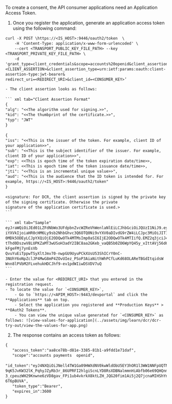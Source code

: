 To create a consent, the API consumer applications need an Application Access Token.

1. Once you register the application, generate an application access token using the following command: 
```
curl -X POST \https://<IS_HOST>:9446/oauth2/token  \
	-H 'Content-Type: application/x-www-form-urlencoded' \
	--cert <TRANSPORT_PUBLIC_KEY_FILE_PATH> --key <TRANSPORT_PRIVATE_KEY_FILE_PATH> \
	-d 'grant_type=client_credentials&scope=accounts%20openid&client_assertion=<CLIENT_ASSERTION>&client_assertion_type=urn:ietf:params:oauth:client-assertion-type:jwt-bearer&
redirect_uri=<REDIRECT_URI>&client_id=<CONSUMER_KEY>’
```

    - The client assertion looks as follows:

    ``` xml tab="Client Assertion Format"
    {
    "alg": "<<The algorithm used for signing.>>",
    "kid": "<<The thumbprint of the certificate.>>",
    "typ": "JWT"
    }
         
    {
    "iss": "<<This is the issuer of the token. For example, client ID of your application>>",
    "sub": "<<This is the subject identifier of the issuer. For example, client ID of your application>>",
    "exp": <<This is epoch time of the token expiration date/time>>,
    "iat": <<This is epoch time of the token issuance date/time>>,
    "jti": "<<This is an incremental unique value>>",
    "aud": "<<This is the audience that the ID token is intended for. For example, https://<IS_HOST>:9446/oauth2/token"
    }
         
    <signature: For DCR, the client assertion is signed by the private key of the signing certificate. Otherwise the private 
    signature of the application certificate is used.>
    ```
        
    ``` xml tab="Sample"
    eyJraWQiOiJEd01LZFdNbWo3UFdpbnZvcWZReVhWenlaNlEiLCJhbGciOiJQUzI1NiJ9.eyJzdWIiOiJIT1VrYVNieThEeWRuYmVJaEU3bHljYmtJSThhIiw
    iYXVkIjoiaHR0cHM6Ly9sb2NhbGhvc3Q6OTQ0Ni9vYXV0aDIvdG9rZW4iLCJpc3MiOiJIT1VrYVNieThEeWRuYmVJaEU3bHljYmtJSThhIiwiZXhwIjoxNjg
    0MDk5ODEyLCJpYXQiOjE2ODQwOTk4MTMsImp0aSI6IjE2ODQwOTk4MTIifQ.EMZ2q3jciJ4MmrsH93kH_VGacrt2izbLaCBchGWiyUltdWwj3GwDMKfhpeMH
    tThd0DszwV8LUPKZaMT3wUSoH3adY2IBC8aa2GKeb_vaQB5b0ZO6WpYQ45y_xIttAVj56d6oPli8wN4MlJoJsFPUlaxQohCLunN43BxSr-kFgeFMj7ynEsVb
    QvuYuEiTppwTSyXltJmv70-nwpGU9UyuPCkXUsU53ShICrY0nC-3NUhY6oNpZclJP4MwG8mP4ZOvUIez_PSoP3AiaNithWhPCfLuKd68OLAReTBGdItqidsW
    Wnn8lPVbM2FLvehukHDCJhf9-ev1pdWIiwDSVDV7uQ
    ``` 
        
    - Enter the value for <REDIRECT_URI> that you entered in the registration request.
    - To locate the value for `<CONSUMER_KEY>`,
        - Go to `https://<APIM_HOST>:9443/devportal` and click the **Applications** tab on top.
        - Select the application you registered and **Production Keys** > **OAuth2 Tokens**.
        - You can view the unique value generated for `<CONSUMER_KEY>` as follows: ![view-values-for-application](../assets/img/learn/dcr/dcr-try-out/view-the-values-for-app.png)

2. The response contains an access token as follows:
```
{
   "access_token":"aa8ce78b-d81e-3385-81b1-a9fdd1e71daf",
   "scope":"accounts payments  openid",
   "id_token":"eyJ4NXQiOiJNell4TW1Ga09HWXdNV0kwWldObU5EY3hOR1l3WW1NNFpUQTNNV0kyTkRBelpHUXpOR00wWkdSbE5qSmtPREZrWkRSaU9URmtNV0ZoTXpVMlpHVmxOZyIsImtpZCI6Ik16WXhNbUZrT0dZd01XSTBaV05tTkRjeE5HWXdZbU00WlRBM01XSTJOREF6WkdRek5HTTBaR1JsTmpKa09ERmtaRFJpT1RGa01XRmhNelUyWkdWbE5nX1JTMjU2IiwiYWxnIjoiUlMyNTYifQ.eyJhdF9oYXNoIjoiaHVBcS1GbzB0N2pFZmtiZ1A4TkJwdyIsImF1ZCI6WyJrYkxuSkpfdVFMMlllNjh1YUNSYlBJSk9SNFVhIiwiaHR0cDpcL1wvb3JnLndzbzIuYXBpbWd0XC9nYXRld2F5Il0sInN1YiI6ImFkbWluQHdzbzIuY29tQGNhcmJvbi5zdXBlciIsIm5iZiI6MTYwMTk5MzA5OCwiYXpwIjoia2JMbkpKX3VRTDJZZTY4dWFDUmJQSUpPUjRVYSIsImFtciI6WyJjbGllbnRfY3JlZGVudGlhbHMiXSwic2NvcGUiOlsiYW1fYXBwbGljYXRpb25fc2NvcGUiLCJvcGVuaWQiXSwiaXNzIjoiaHR0cHM6XC9cL2xvY2FsaG9zdDo4MjQzXC90b2tlbiIsImV4cCI6MTYwMTk5NjY5OCwiaWF0IjoxNjAxOTkzMDk4fQ.cGdQ-9qK5JvKW32lK_PqhyJZyRb3r_86UPRFI2hlgiScnLYD8RsXDBNalmmnHiAbfb06e69QHQnmEKa6pcSSFWor0OAuzisBb6C5V51E9vH0eCr4hIa_lBtmjvLmsSue7puRUaYcyptwiuUkwjLFb-3_cpeuzWH29Knwne6zVD8gav_FPi1ub4vkrkX8ktLZH_JQG20fim1Ai5j2Q7jcnaMIHShYnC9sLBP5usp3thFLdQEyH8KCHJK79yNKzaruUntkq9yqqO_MQvY7VevLlDEDPllniRVih0r4TICdGrgJ0Ibr4wh_xFksVhYqa2_6x71ed_K9SX3hG-6T6pBUVA",
   "token_type":"Bearer",
   "expires_in":3600
}
```

